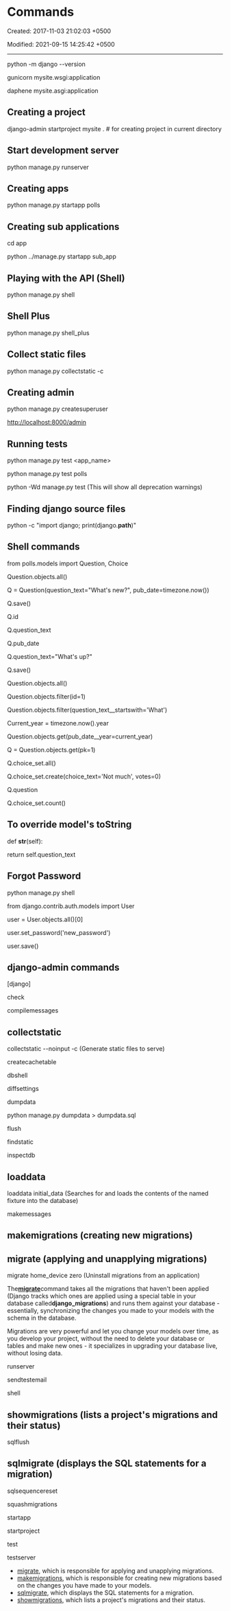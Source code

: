 # Commands

Created: 2017-11-03 21:02:03 +0500

Modified: 2021-09-15 14:25:42 +0500

---

python -m django --version

gunicorn mysite.wsgi:application

daphene mysite.asgi:application

## Creating a project

django-admin startproject mysite . # for creating project in current directory

## Start development server

python manage.py runserver

## Creating apps

python manage.py startapp polls

## Creating sub applications

cd app

python ../manage.py startapp sub_app

## Playing with the API (Shell)

python manage.py shell

## Shell Plus

python manage.py shell_plus

## Collect static files

python manage.py collectstatic -c

## Creating admin

python manage.py createsuperuser

<http://localhost:8000/admin>

## Running tests

python manage.py test <app_name>

python manage.py test polls

python -Wd manage.py test (This will show all deprecation warnings)

## Finding django source files

python -c "import django; print(django.__path__)"

## Shell commands

from polls.models import Question, Choice

Question.objects.all()

Q = Question(question_text="What's new?", pub_date=timezone.now())

Q.save()

Q.id

Q.question_text

Q.pub_date

Q.question_text="What's up?"

Q.save()

Question.objects.all()

Question.objects.filter(id=1)

Question.objects.filter(question_text__startswith='What')

Current_year = timezone.now().year

Question.objects.get(pub_date__year=current_year)

Q = Question.objects.get(pk=1)

Q.choice_set.all()

Q.choice_set.create(choice_text='Not much', votes=0)

Q.question

Q.choice_set.count()

## To override model's toString

def __str__(self):

return self.question_text

## Forgot Password

python manage.py shell

from django.contrib.auth.models import User

user = User.objects.all()[0]

user.set_password('new_password')

user.save()

## django-admin commands

[django]

check

compilemessages

## collectstatic

collectstatic --noinput -c (Generate static files to serve)

createcachetable

dbshell

diffsettings

dumpdata

python manage.py dumpdata > dumpdata.sql

flush

findstatic

inspectdb

## loaddata

loaddata initial_data (Searches for and loads the contents of the named fixture into the database)

makemessages

## makemigrations (creating new migrations)

## migrate (applying and unapplying migrations)

migrate home_device zero (Uninstall migrations from an application)

The[**migrate**](https://docs.djangoproject.com/en/1.11/ref/django-admin/#django-admin-migrate)command takes all the migrations that haven't been applied (Django tracks which ones are applied using a special table in your database called**django_migrations**) and runs them against your database - essentially, synchronizing the changes you made to your models with the schema in the database.

Migrations are very powerful and let you change your models over time, as you develop your project, without the need to delete your database or tables and make new ones - it specializes in upgrading your database live, without losing data.

runserver

sendtestemail

shell

## showmigrations (lists a project's migrations and their status)

sqlflush

## sqlmigrate (displays the SQL statements for a migration)

sqlsequencereset

squashmigrations

startapp

startproject

test

testserver


-   [migrate](https://docs.djangoproject.com/en/3.2/ref/django-admin/#django-admin-migrate), which is responsible for applying and unapplying migrations.
-   [makemigrations](https://docs.djangoproject.com/en/3.2/ref/django-admin/#django-admin-makemigrations), which is responsible for creating new migrations based on the changes you have made to your models.
-   [sqlmigrate](https://docs.djangoproject.com/en/3.2/ref/django-admin/#django-admin-sqlmigrate), which displays the SQL statements for a migration.
-   [showmigrations](https://docs.djangoproject.com/en/3.2/ref/django-admin/#django-admin-showmigrations), which lists a project's migrations and their status.
